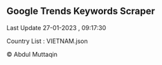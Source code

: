 

## Google Trends Keywords Scraper 
 
Last Update 27-01-2023 , 09:17:30

Country List :
VIETNAM.json



© Abdul Muttaqin 
